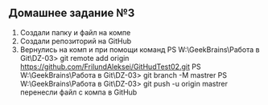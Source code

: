 ## Домашнее задание №3

1. Создали папку и файл на компе
2. Создали репозиторий на GitHub
3. Вернулись на комп и при помощи команд 
PS W:\GeekBrains\Работа в Git\DZ-03> git remote add origin https://github.com/FrilundAleksei/GitHudTest02.git
PS W:\GeekBrains\Работа в Git\DZ-03> git branch -M mastrer
PS W:\GeekBrains\Работа в Git\DZ-03> git push -u origin mastrer
перенесли файл с компа в GitHub



